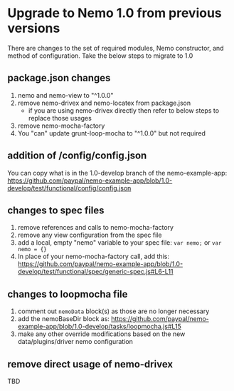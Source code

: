 # Upgrade to Nemo 1.0 from previous versions

There are changes to the set of required modules, Nemo constructor, and method of configuration.
Take the below steps to migrate to 1.0

## package.json changes

1. nemo and nemo-view to "^1.0.0"
2. remove nemo-drivex and nemo-locatex from package.json
   * if you are using nemo-drivex directly then refer to below steps to replace those usages
3. remove nemo-mocha-factory
4. You "can" update grunt-loop-mocha to "^1.0.0" but not required

## addition of <basedir>/config/config.json

You can copy what is in the 1.0-develop branch of the nemo-example-app:
https://github.com/paypal/nemo-example-app/blob/1.0-develop/test/functional/config/config.json

## changes to spec files

1. remove references and calls to nemo-mocha-factory
2. remove any view configuration from the spec file
2. add a local, empty "nemo" variable to your spec file: `var nemo;` or `var nemo = {}`
3. In place of your nemo-mocha-factory call, add this: https://github.com/paypal/nemo-example-app/blob/1.0-develop/test/functional/spec/generic-spec.js#L6-L11

## changes to loopmocha file

1. comment out `nemoData` block(s) as those are no longer necessary
2. add the nemoBaseDir block as: https://github.com/paypal/nemo-example-app/blob/1.0-develop/tasks/loopmocha.js#L15
3. make any other override modifications based on the new data/plugins/driver nemo configuration


## remove direct usage of nemo-drivex

TBD
